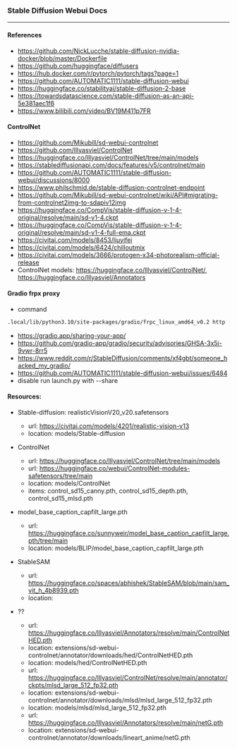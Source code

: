 ### Stable Diffusion Webui Docs
---

#### References
- https://github.com/NickLucche/stable-diffusion-nvidia-docker/blob/master/Dockerfile
- https://github.com/huggingface/diffusers
- https://hub.docker.com/r/pytorch/pytorch/tags?page=1
- https://github.com/AUTOMATIC1111/stable-diffusion-webui
- https://huggingface.co/stabilityai/stable-diffusion-2-base
- https://towardsdatascience.com/stable-diffusion-as-an-api-5e381aec1f6
- https://www.bilibili.com/video/BV19M411p7FR

#### ControlNet
- https://github.com/Mikubill/sd-webui-controlnet
- https://github.com/lllyasviel/ControlNet
- https://huggingface.co/lllyasviel/ControlNet/tree/main/models
- https://stablediffusionapi.com/docs/features/v5/controlnet/main
- https://github.com/AUTOMATIC1111/stable-diffusion-webui/discussions/8000
- https://www.philschmid.de/stable-diffusion-controlnet-endpoint
- https://github.com/Mikubill/sd-webui-controlnet/wiki/API#migrating-from-controlnet2img-to-sdapiv12img
- https://huggingface.co/CompVis/stable-diffusion-v-1-4-original/resolve/main/sd-v1-4.ckpt
- https://huggingface.co/CompVis/stable-diffusion-v-1-4-original/resolve/main/sd-v1-4-full-ema.ckpt
- https://civitai.com/models/8453/liuyifei
- https://civitai.com/models/6424/chilloutmix
- https://civitai.com/models/3666/protogen-x34-photorealism-official-release
- ControlNet models: https://huggingface.co/lllyasviel/ControlNet/, https://huggingface.co/lllyasviel/Annotators


#### Gradio frpx proxy
- command
```bash
.local/lib/python3.10/site-packages/gradio/frpc_linux_amd64_v0.2 http -n N3j5OXxAbcXzAMFg2pfy_TEOLk-3XRufPz617e0zbig -l 7860 -i 0.0.0.0 --uc --sd random --ue --server_addr 18.237.145.165:7000 --disable_log_color
```
- https://gradio.app/sharing-your-app/
- https://github.com/gradio-app/gradio/security/advisories/GHSA-3x5j-9vwr-8rr5
- https://www.reddit.com/r/StableDiffusion/comments/xf4gbt/someone_hacked_my_gradio/
- https://github.com/AUTOMATIC1111/stable-diffusion-webui/issues/6484
- disable run launch.py with --share


#### Resources:
- Stable-diffusion: realisticVisionV20_v20.safetensors
  - url: https://civitai.com/models/4201/realistic-vision-v13
  - location: models/Stable-diffusion

- ControlNet
  - url: https://huggingface.co/lllyasviel/ControlNet/tree/main/models
  - url: https://huggingface.co/webui/ControlNet-modules-safetensors/tree/main
  - location: models/ControlNet
  - items: control_sd15_canny.pth, control_sd15_depth.pth, control_sd15_mlsd.pth

- model_base_caption_capfilt_large.pth
  - url: https://huggingface.co/sunnyweir/model_base_caption_capfilt_large.pth/tree/main
  - location: models/BLIP/model_base_caption_capfilt_large.pth

- StableSAM
  - url: https://huggingface.co/spaces/abhishek/StableSAM/blob/main/sam_vit_h_4b8939.pth
  - location: 

- ??
  - url: https://huggingface.co/lllyasviel/Annotators/resolve/main/ControlNetHED.pth
  - location: extensions/sd-webui-controlnet/annotator/downloads/hed/ControlNetHED.pth
  - location: models/hed/ControlNetHED.pth
  - url: https://huggingface.co/lllyasviel/ControlNet/resolve/main/annotator/ckpts/mlsd_large_512_fp32.pth
  - location: extensions/sd-webui-controlnet/annotator/downloads/mlsd/mlsd_large_512_fp32.pth
  - location: models/mlsd/mlsd_large_512_fp32.pth
  - url: https://huggingface.co/lllyasviel/Annotators/resolve/main/netG.pth
  - location: extensions/sd-webui-controlnet/annotator/downloads/lineart_anime/netG.pth
